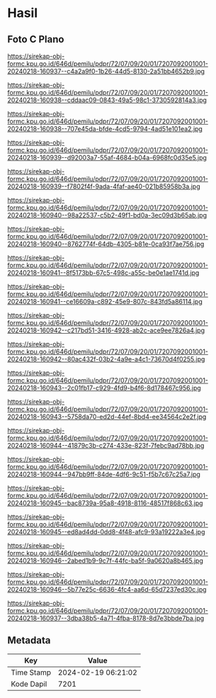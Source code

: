 # Hasil

## Foto C Plano

https://sirekap-obj-formc.kpu.go.id/646d/pemilu/pdpr/72/07/09/20/01/7207092001001-20240218-160937--c4a2a9f0-1b26-44d5-8130-2a51bb4652b9.jpg

https://sirekap-obj-formc.kpu.go.id/646d/pemilu/pdpr/72/07/09/20/01/7207092001001-20240218-160938--cddaac09-0843-49a5-98c1-3730592814a3.jpg

https://sirekap-obj-formc.kpu.go.id/646d/pemilu/pdpr/72/07/09/20/01/7207092001001-20240218-160938--707e45da-bfde-4cd5-9794-4ad51e101ea2.jpg

https://sirekap-obj-formc.kpu.go.id/646d/pemilu/pdpr/72/07/09/20/01/7207092001001-20240218-160939--d92003a7-55af-4684-b04a-6968fc0d35e5.jpg

https://sirekap-obj-formc.kpu.go.id/646d/pemilu/pdpr/72/07/09/20/01/7207092001001-20240218-160939--f7802f4f-9ada-4faf-ae40-021b85958b3a.jpg

https://sirekap-obj-formc.kpu.go.id/646d/pemilu/pdpr/72/07/09/20/01/7207092001001-20240218-160940--98a22537-c5b2-49f1-bd0a-3ec09d3b65ab.jpg

https://sirekap-obj-formc.kpu.go.id/646d/pemilu/pdpr/72/07/09/20/01/7207092001001-20240218-160940--8762774f-64db-4305-b81e-0ca93f7ae756.jpg

https://sirekap-obj-formc.kpu.go.id/646d/pemilu/pdpr/72/07/09/20/01/7207092001001-20240218-160941--8f5173bb-67c5-498c-a55c-be0e1ae1741d.jpg

https://sirekap-obj-formc.kpu.go.id/646d/pemilu/pdpr/72/07/09/20/01/7207092001001-20240218-160941--ce16609a-c892-45e9-807c-843fd5a86114.jpg

https://sirekap-obj-formc.kpu.go.id/646d/pemilu/pdpr/72/07/09/20/01/7207092001001-20240218-160942--c217bd51-3416-4928-ab2c-ace9ee7826a4.jpg

https://sirekap-obj-formc.kpu.go.id/646d/pemilu/pdpr/72/07/09/20/01/7207092001001-20240218-160942--80ac432f-03b2-4a9e-a4c1-73670d4f0255.jpg

https://sirekap-obj-formc.kpu.go.id/646d/pemilu/pdpr/72/07/09/20/01/7207092001001-20240218-160943--2c01fb17-c929-4fd9-b4f6-8d178467c956.jpg

https://sirekap-obj-formc.kpu.go.id/646d/pemilu/pdpr/72/07/09/20/01/7207092001001-20240218-160943--5758da70-ed2d-44ef-8bd4-ee34564c2e2f.jpg

https://sirekap-obj-formc.kpu.go.id/646d/pemilu/pdpr/72/07/09/20/01/7207092001001-20240218-160944--41879c3b-c274-433e-823f-7febc9ad78bb.jpg

https://sirekap-obj-formc.kpu.go.id/646d/pemilu/pdpr/72/07/09/20/01/7207092001001-20240218-160944--947bb9ff-84de-4df6-9c51-f5b7c67c25a7.jpg

https://sirekap-obj-formc.kpu.go.id/646d/pemilu/pdpr/72/07/09/20/01/7207092001001-20240218-160945--bac8739a-95a8-4918-8116-48517f868c63.jpg

https://sirekap-obj-formc.kpu.go.id/646d/pemilu/pdpr/72/07/09/20/01/7207092001001-20240218-160945--ed8ad4dd-0dd8-4f48-afc9-93a19222a3e4.jpg

https://sirekap-obj-formc.kpu.go.id/646d/pemilu/pdpr/72/07/09/20/01/7207092001001-20240218-160946--2abed1b9-9c7f-44fc-ba5f-9a0620a8b465.jpg

https://sirekap-obj-formc.kpu.go.id/646d/pemilu/pdpr/72/07/09/20/01/7207092001001-20240218-160946--5b77e25c-6636-4fc4-aa6d-65d7237ed30c.jpg

https://sirekap-obj-formc.kpu.go.id/646d/pemilu/pdpr/72/07/09/20/01/7207092001001-20240218-160937--3dba38b5-4a71-4fba-8178-8d7e3bbde7ba.jpg


## Metadata

| Key        | Value               |
| ---------- | ------------------- |
| Time Stamp | 2024-02-19 06:21:02 |
| Kode Dapil | 7201                |



